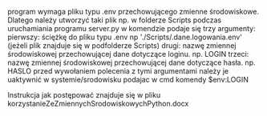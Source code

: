 program wymaga pliku typu .env przechowującego zmienne środowiskowe. Dlatego należy
utworzyć taki plik np. w folderze Scripts
podczas uruchamiania programu server.py w komendzie podaje się trzy argumenty:
pierwszy: ściężkę do pliku typu .env np './Scripts/.dane.logowania.env' (jeżeli plik znajduje się w podfolderze Scripts)
drugi: nazwę zmiennej środowiskowej przechowującej dane dotyczące loginu. np. LOGIN
trzeci: nazwę zmiennej środowiskowej przechowującej dane dotyczące hasła. np. HASLO
przed wywołaniem polecenia z tymi argumentami należy je uaktywnić w systemie/srodowisku
podajac w cmd komendy $env:LOGIN

Instrukcja jak postępować znajduje się w pliku korzystanieZeZmiennychSrodowiskowychPython.docx